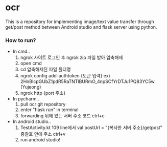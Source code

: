 # ocr 
This is a repository for implementing image/text value transfer through get/post method between Android studio and flask server using python.

### How to run?
+ In cmd..
  1) ngrok 사이트 로그인 후 ngrok zip 파일 받아 압축해제
  2) open cmd 
  3) cd 압축해제된 파일 폴더명
  4) ngrok config add-authtoken {토큰 입력} ex) 2HnBIcpGUbZ1pdR5RaTNTlBURmO_4npSCfYrDTJu1PQ83YC5w (Yujeong)
  5) ngrok http {port 주소}
+ In pycharm..
  1) pull ocr git repository
  2) enter "flask run" in terminal
  3) forwarding 뒤에 있는 서버 주소 코드 ctrl+c
+ In android studio..
  1) TestActivity.kt 109 line에서 val postUrl = "{복사한 서버 주소}/getpost" 중괄호 안에 주소 ctrl+v
  2) run android studio!
